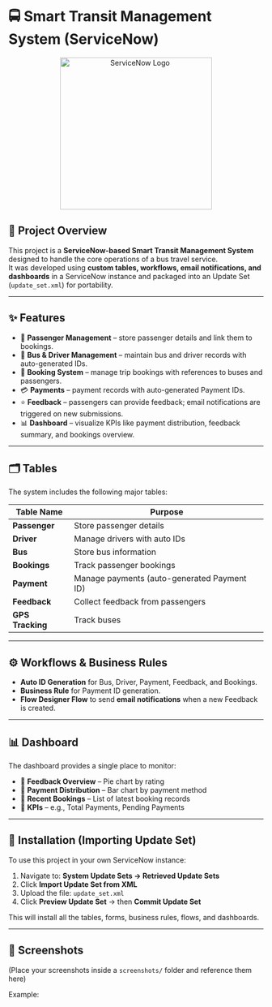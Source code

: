 # 🚍 Smart Transit Management System (ServiceNow)

<p align="center">
  <img src="https://1000logos.net/wp-content/uploads/2021/05/ServiceNow-logo.png" alt="ServiceNow Logo" width="300"/>
</p>

## 📌 Project Overview
This project is a **ServiceNow-based Smart Transit Management System** designed to handle the core operations of a bus travel service.  
It was developed using **custom tables, workflows, email notifications, and dashboards** in a ServiceNow instance and packaged into an Update Set (`update_set.xml`) for portability.

---

## ✨ Features
- 👤 **Passenger Management** – store passenger details and link them to bookings.
- 🚌 **Bus & Driver Management** – maintain bus and driver records with auto-generated IDs.
- 📑 **Booking System** – manage trip bookings with references to buses and passengers.
- 💳 **Payments** – payment records with auto-generated Payment IDs.
- ⭐ **Feedback** – passengers can provide feedback; email notifications are triggered on new submissions.
- 📊 **Dashboard** – visualize KPIs like payment distribution, feedback summary, and bookings overview.

---

## 🗂️ Tables
The system includes the following major tables:

| Table Name   | Purpose |
|--------------|---------|
| **Passenger** | Store passenger details |
| **Driver** | Manage drivers with auto IDs |
| **Bus** | Store bus information |
| **Bookings** | Track passenger bookings |
| **Payment** | Manage payments (auto-generated Payment ID) |
| **Feedback** | Collect feedback from passengers |
| **GPS Tracking** | Track buses |

---

## ⚙️ Workflows & Business Rules
- **Auto ID Generation** for Bus, Driver, Payment, Feedback, and Bookings.  
- **Business Rule** for Payment ID generation.  
- **Flow Designer Flow** to send **email notifications** when a new Feedback is created.  

---

## 📊 Dashboard
The dashboard provides a single place to monitor:
- 📌 **Feedback Overview** – Pie chart by rating  
- 📌 **Payment Distribution** – Bar chart by payment method  
- 📌 **Recent Bookings** – List of latest booking records  
- 📌 **KPIs** – e.g., Total Payments, Pending Payments  

---

## 🚀 Installation (Importing Update Set)
To use this project in your own ServiceNow instance:

1. Navigate to: **System Update Sets → Retrieved Update Sets**  
2. Click **Import Update Set from XML**  
3. Upload the file: `update_set.xml`  
4. Click **Preview Update Set** → then **Commit Update Set**  

This will install all the tables, forms, business rules, flows, and dashboards.

---

## 📸 Screenshots
(Place your screenshots inside a `screenshots/` folder and reference them here)

Example:
